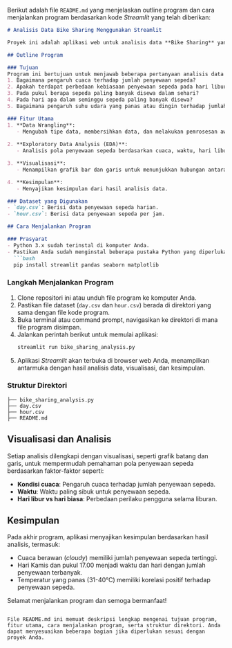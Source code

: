 Berikut adalah file `README.md` yang menjelaskan outline program dan cara menjalankan program berdasarkan kode *Streamlit* yang telah diberikan:

```markdown
# Analisis Data Bike Sharing Menggunakan Streamlit

Proyek ini adalah aplikasi web untuk analisis data **Bike Sharing** yang dibangun menggunakan **Streamlit**. Aplikasi ini menganalisis data penyewaan sepeda dan memberikan wawasan mengenai hubungan antara kondisi cuaca, waktu, dan pola penyewaan sepeda.

## Outline Program

### Tujuan
Program ini bertujuan untuk menjawab beberapa pertanyaan analisis data berikut:
1. Bagaimana pengaruh cuaca terhadap jumlah penyewaan sepeda?
2. Apakah terdapat perbedaan kebiasaan penyewaan sepeda pada hari libur dibandingkan dengan hari biasa?
3. Pada pukul berapa sepeda paling banyak disewa dalam sehari?
4. Pada hari apa dalam seminggu sepeda paling banyak disewa?
5. Bagaimana pengaruh suhu udara yang panas atau dingin terhadap jumlah sepeda yang disewa?

### Fitur Utama
1. **Data Wrangling**: 
   - Mengubah tipe data, membersihkan data, dan melakukan pemrosesan awal dataset.
   
2. **Exploratory Data Analysis (EDA)**:
   - Analisis pola penyewaan sepeda berdasarkan cuaca, waktu, hari libur, dan suhu udara.

3. **Visualisasi**:
   - Menampilkan grafik bar dan garis untuk menunjukkan hubungan antara variabel-variabel yang dianalisis.

4. **Kesimpulan**:
   - Menyajikan kesimpulan dari hasil analisis data.

### Dataset yang Digunakan
- `day.csv`: Berisi data penyewaan sepeda harian.
- `hour.csv`: Berisi data penyewaan sepeda per jam.

## Cara Menjalankan Program

### Prasyarat
- Python 3.x sudah terinstal di komputer Anda.
- Pastikan Anda sudah menginstal beberapa pustaka Python yang diperlukan:
  ```bash
  pip install streamlit pandas seaborn matplotlib
  ```

### Langkah Menjalankan Program
1. Clone repositori ini atau unduh file program ke komputer Anda.
2. Pastikan file dataset (`day.csv` dan `hour.csv`) berada di direktori yang sama dengan file kode program.
3. Buka terminal atau command prompt, navigasikan ke direktori di mana file program disimpan.
4. Jalankan perintah berikut untuk memulai aplikasi:
   ```bash
   streamlit run bike_sharing_analysis.py
   ```
5. Aplikasi *Streamlit* akan terbuka di browser web Anda, menampilkan antarmuka dengan hasil analisis data, visualisasi, dan kesimpulan.

### Struktur Direktori
```
├── bike_sharing_analysis.py
├── day.csv
├── hour.csv
├── README.md
```

## Visualisasi dan Analisis
Setiap analisis dilengkapi dengan visualisasi, seperti grafik batang dan garis, untuk mempermudah pemahaman pola penyewaan sepeda berdasarkan faktor-faktor seperti:
- **Kondisi cuaca**: Pengaruh cuaca terhadap jumlah penyewaan sepeda.
- **Waktu**: Waktu paling sibuk untuk penyewaan sepeda.
- **Hari libur vs hari biasa**: Perbedaan perilaku pengguna selama liburan.

## Kesimpulan
Pada akhir program, aplikasi menyajikan kesimpulan berdasarkan hasil analisis, termasuk:
- Cuaca berawan (*cloudy*) memiliki jumlah penyewaan sepeda tertinggi.
- Hari Kamis dan pukul 17.00 menjadi waktu dan hari dengan jumlah penyewaan terbanyak.
- Temperatur yang panas (31-40°C) memiliki korelasi positif terhadap penyewaan sepeda.

Selamat menjalankan program dan semoga bermanfaat!
```

File README.md ini memuat deskripsi lengkap mengenai tujuan program, fitur utama, cara menjalankan program, serta struktur direktori. Anda dapat menyesuaikan beberapa bagian jika diperlukan sesuai dengan proyek Anda.